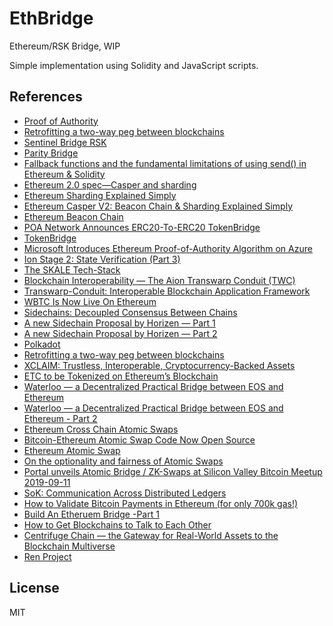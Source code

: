 # EthBridge

Ethereum/RSK Bridge, WIP

Simple implementation using Solidity and JavaScript scripts.

## References

- [Proof of Authority](https://en.wikipedia.org/wiki/Proof-of-authority)
- [Retrofitting a two-way peg between blockchains](https://people.cs.uchicago.edu/~teutsch/papers/dogethereum.pdf)
- [Sentinel Bridge RSK](https://github.com/InfoCorp-Technologies/sentinel-bridge-rsk)
- [Parity Bridge](https://github.com/paritytech/parity-bridge)
- [Fallback functions and the fundamental limitations of using send() in Ethereum & Solidity](https://github.com/ConsenSys/Ethereum-Development-Best-Practices/wiki/Fallback-functions-and-the-fundamental-limitations-of-using-send()-in-Ethereum-&-Solidity)
- [Ethereum 2.0 spec—Casper and sharding](https://github.com/ethereum/eth2.0-specs/blob/master/specs/beacon-chain.md)
- [Ethereum Sharding Explained Simply](https://www.mangoresearch.co/ethereum-sharding-explained-simply/)
- [Ethereum Casper V2: Beacon Chain & Sharding Explained Simply](https://www.mangoresearch.co/ethereum-casper-v2-beacon-chain-sharding-explained-simply/)
- [Ethereum Beacon Chain](https://github.com/ethereum/beacon_chain)
- [POA Network Announces ERC20-To-ERC20 TokenBridge](https://www.ethnews.com/poa-network-announces-erc20-to-erc20-tokenbridge)
- [TokenBridge](https://github.com/poanetwork/token-bridge)
- [Microsoft Introduces Ethereum Proof-of-Authority Algorithm on Azure](https://cointelegraph.com/news/microsoft-introduces-ethereum-proof-of-authority-algorithm-on-azure)
- [Ion Stage 2: State Verification (Part 3)](https://medium.com/clearmatics/ion-stage-2-part-3-state-verification-dbd7ae57f77b)
- [The SKALE Tech-Stack](https://medium.com/skale/the-skale-tech-stack-5beb025acb6a)
- [Blockchain Interoperability — The Aion Transwarp Conduit (TWC)](https://blog.aion.network/blockchain-interoperability-the-aion-transwarp-conduit-twc-4f6ac2e79cec)
- [Transwarp-Conduit: Interoperable Blockchain Application Framework](https://aion.network/media/TWC_Paper_Final.pdf)
- [WBTC Is Now Live On Ethereum](https://blog.kyber.network/wbtc-is-now-live-on-ethereum-4b4e2d1ef76f)
- [Sidechains: Decoupled Consensus Between Chains](https://www.horizen.global/assets/files/Horizen-Sidechains-Decoupled-Consensus-Between-Chains.pdf)
- [A new Sidechain Proposal by Horizen — Part 1](https://medium.com/coinmonks/a-new-sidechain-proposal-by-horizen-part-1-45610d791a05)
- [A new Sidechain Proposal by Horizen — Part 2](https://medium.com/coinmonks/a-new-sidechain-proposal-by-horizen-part-2-8e08e6513a16)
- [Polkadot](https://polkadot.network/#whatisit)
- [Retrofitting a two-way peg between blockchains](https://people.cs.uchicago.edu/~teutsch/papers/dogethereum.pdf)
- [XCLAIM: Trustless, Interoperable, Cryptocurrency-Backed Assets](https://eprint.iacr.org/2018/643.pdf)
- [ETC to be Tokenized on Ethereum’s Blockchain](https://www.trustnodes.com/2019/03/05/etc-to-be-tokenized-on-ethereums-blockchain)
- [Waterloo — a Decentralized Practical Bridge between EOS and Ethereum](https://blog.kyber.network/waterloo-a-decentralized-practical-bridge-between-eos-and-ethereum-1c230ac65524)
- [Waterloo — a Decentralized Practical Bridge between EOS and Ethereum - Part 2](https://blog.kyber.network/waterloo-a-decentralized-practical-bridge-between-eos-and-ethereum-c25b1698f010)
- [Ethereum Cross Chain Atomic Swaps](https://medium.com/@DontPanicBurns/ethereum-cross-chain-atomic-swaps-5a91adca4f43)
- [Bitcoin-Ethereum Atomic Swap Code Now Open Source](https://www.coindesk.com/bitcoin-ethereum-atomic-swap-code-now-open-source)
- [Ethereum Atomic Swap](https://github.com/AltCoinExchange/ethatomicswap)
- [On the optionality and fairness of Atomic Swaps](https://eprint.iacr.org/2019/896.pdf)
- [Portal unveils Atomic Bridge / ZK-Swaps at Silicon Valley Bitcoin Meetup 2019-09-11](https://www.youtube.com/watch?v=x1XoYna5daM&feature=youtu.be)
- [SoK: Communication Across Distributed Ledgers](https://eprint.iacr.org/2019/1128.pdf)
- [How to Validate Bitcoin Payments in Ethereum (for only 700k gas!)](https://medium.com/summa-technology/cross-chain-auction-technical-f16710bfe69f)
- [Build An Etheruem Bridge -Part 1](https://medium.com/@ons.bellazreg/build-an-etheruem-bridge-part-1-c6cff915f587)
- [How to Get Blockchains to Talk to Each Other](https://www.scientificamerican.com/custom-media/msk-cancers-leading-edge/scientists-watch-single-gene-transcription-in-a-living-cell/)
- [Centrifuge Chain — the Gateway for Real-World Assets to the Blockchain Multiverse](https://medium.com/centrifuge/centrifuge-chain-the-gateway-for-real-world-assets-to-the-blockchain-multiverse-41dd5597ecf1)
- [Ren Project](https://github.com/renproject/ren/wiki/Introduction)

## License

MIT

